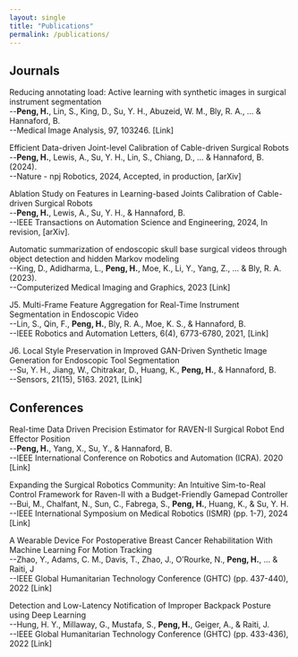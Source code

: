 ```yaml
---
layout: single
title: "Publications"
permalink: /publications/
---
```


## Journals

Reducing annotating load: Active learning with synthetic images in surgical instrument segmentation  
  --**Peng, H.**, Lin, S., King, D., Su, Y. H., Abuzeid, W. M., Bly, R. A., ... & Hannaford, B.   
  --Medical Image Analysis, 97, 103246. [Link]  

Efficient Data-driven Joint-level Calibration of Cable-driven Surgical Robots  
  --**Peng, H.**, Lewis, A., Su, Y. H., Lin, S., Chiang, D., … & Hannaford, B. (2024).   
  --Nature - npj Robotics, 2024, Accepted, in production, [arXiv]  

Ablation Study on Features in Learning-based Joints Calibration of Cable-driven Surgical Robots  
  --**Peng, H.**, Lewis, A., Su, Y. H., & Hannaford, B.   
  --IEEE Transactions on Automation Science and Engineering, 2024, In revision, [arXiv].  

Automatic summarization of endoscopic skull base surgical videos through object detection and hidden Markov modeling  
  --King, D., Adidharma, L., **Peng, H.**, Moe, K., Li, Y., Yang, Z., ... & Bly, R. A. (2023).   
  --Computerized Medical Imaging and Graphics, 2023 [Link]  

J5. Multi-Frame Feature Aggregation for Real-Time Instrument Segmentation in Endoscopic Video  
  --Lin, S., Qin, F., **Peng, H.**, Bly, R. A., Moe, K. S., & Hannaford, B.   
  --IEEE Robotics and Automation Letters, 6(4), 6773-6780, 2021, [Link]  

J6. Local Style Preservation in Improved GAN-Driven Synthetic Image Generation for Endoscopic Tool Segmentation  
  --Su, Y. H., Jiang, W., Chitrakar, D., Huang, K., **Peng, H.**, & Hannaford, B.   
  --Sensors, 21(15), 5163. 2021, [Link]  

## Conferences

Real-time Data Driven Precision Estimator for RAVEN-II Surgical Robot End Effector Position  
  --**Peng, H.**, Yang, X., Su, Y., & Hannaford, B.   
  --IEEE International Conference on Robotics and Automation (ICRA). 2020 [Link]   

Expanding the Surgical Robotics Community: An Intuitive Sim-to-Real Control Framework for Raven-II with a Budget-Friendly Gamepad Controller  
  --Bui, M., Chalfant, N., Sun, C., Fabrega, S., **Peng, H.**, Huang, K., & Su, Y. H.   
  --IEEE International Symposium on Medical Robotics (ISMR) (pp. 1-7), 2024 [Link]  

A Wearable Device For Postoperative Breast Cancer Rehabilitation With Machine Learning For Motion Tracking  
  --Zhao, Y., Adams, C. M., Davis, T., Zhao, J., O’Rourke, N., **Peng, H.**, ... & Raiti, J   
  --IEEE Global Humanitarian Technology Conference (GHTC) (pp. 437-440), 2022 [Link]  

Detection and Low-Latency Notification of Improper Backpack Posture using Deep Learning  
  --Hung, H. Y., Millaway, G., Mustafa, S., **Peng, H.**, Geiger, A., & Raiti, J.  
  --IEEE Global Humanitarian Technology Conference (GHTC) (pp. 433-436), 2022 [Link]  
